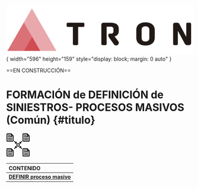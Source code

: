 ![Imagen LOGO](./00-Imagen/logo-TRON.png){ width="596" height="159" style="display: block; margin: 0 auto" }

==EN CONSTRUCCIÓN==

# FORMACIÓN de DEFINICIÓN de SINIESTROS- PROCESOS MASIVOS (Común) {#titulo}

![Imagen común](./00-Imagen/icono-siniestros-Comun.png)


| CONTENIDO |
| :---      |
| [**DEFINIR proceso masivo**](../../../../../../../01-TRON/01-Documentacion/01-Modulos/04-Siniestros/02-Operacion/01-Comun/07-Proceso-Masivo/OPERACION-CREAR-Proceso-masivo-siniestros.md#titulo)|
